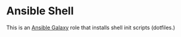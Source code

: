 # Ansible Shell

This is an [Ansible Galaxy](https://galaxy.ansible.com/) role that installs
shell init scripts (dotfiles.)
